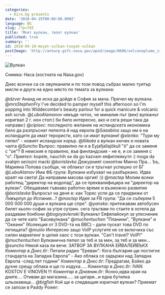 ```yaml
---
categories:
  - Kiro.bg presents
date: '2010-04-19T00:00:00.000Z'
language: BG
slug: /?p=765
title: 'Моят вулкан, твоят вулкан'
published: true
summary: ''
id: 2010-04-19-moyat-vulkan-tvoyat-vulkan
postImage: 'http://antwrp.gsfc.nasa.gov/apod/image/0606/volcanoplume_iss_big.jpg'
---
```


![Вулкан](http://antwrp.gsfc.nasa.gov/apod/image/0606/volcanoplume_iss_big.jpg)

Снимка: Наса (хостната на Nasa.gov)

Днес всички са се овулканили и по този повод събрах малко туитър мисли и други на едно място по темата за вулкана:

_@dzver_ Ананд не иска да дойде в София за мача. Пречел му вулкана.
@_mrsStephenFry_ I've decided to pamper myself this afternoon so I'm popping into Widdecombe's beauty parlour for a quick manicure & volcanic ash scrub.
@_LuboAlamanov_ някъде четох, че миналия път (век) вулканът изригвал 2 г. нон стоп:) би било интересно, ако и сега реши така да направи:) @_cipisec_: последното желание на исландската икономика било да разпръснат пепелта й над европа
@_Saaabina_ защо им е на исландците да имат терористи, като си имат вулкани!
@_elenko_: "Тури му пепел" - новият исландски хорър.
@_Iliikata_ а вулкан кючек е новата чалга
@_Suncho_ Въпрос: правилно ли е в Eyjafjallajökull "ö" да се заменя с "oe"? В немския е правилно, във финландския - не е, и се заменя с "o". _Приятел_: kopele, nauchih se da go kazvam еяфитлеякутл :) moga da svalqm seriozni macki
@_borislavka_ Дежурният синоптик Минчо Пра... Ъъ, Марияна Попова съобщи, че облакът си е тръгнал успешно от БГ
@_LuboAlamov_ Има ФБ група: Вулкани избухват на разбъркано. Идва краят на света! Да направим масова оргия! :))
@_mactep_ Молим всеки работещ "директор на водопад", да се преквалифицира на "директор на вулкан". Обещаваме гъвкаво работно време и възможно развитие
@_borislavka_ Въпросът на деня е: как Торес успя да се придвижи от Ливърпул до Испания...?
@_mactep_ Идея за FB група: "Да се съберем 5 000 000 000 души и вулкана ще спре".
@_yanska_: притежавам автобусен билет кьолн-софия за утре сутрин. сега тръгвам по стаите в хотела да раздавам бонбони
@_bogoyavlenski_ Вулканът Еяфялайокул за улеснение да се чете като "Басивулкана"
@_muchentuchen_ "Планини", "Вулкани" и "Океани" (Колекция от 3 DVD-та на BBC) - дали пускат това DVD по летищата?
@_muiiio_ Интересно защо VoIP услугите не се включиха със силен маркетинг в целия хаос с този вулкан. "Can't travel? VoIP!"
@_muchentuchen_ Вулканична пепел за теб и за мен, за теб и за мен...
@_suncho_ Някой каза ли вече: ЗАТВОР ЗА ВУЛКАНА ЕЙВАЛЕЙВЪКХ
_Коментар в Днес.бг_: Питали радио "Ереван": Кога българия ще постигне стандарта на Западна Европа" - Ако облака се задържи над Западна Европа -след пет години"
_Коментар в Днес.бг:_ Предрагам, Бойко да духне срещу облака и ще го издуха.....
_Коментар в Днес.бг:_ IVAN KOSTOV E VINOVEN !!!
_Коментар в Дневник.бг:_ Ясноо,идва края на дните.... Отивам до магазина..... за цигари...и една бутилка шльокавица...
_@bigfish_ Кой ще е следващия изригнал вулкан? Приемат се залози в Paddy Power:
